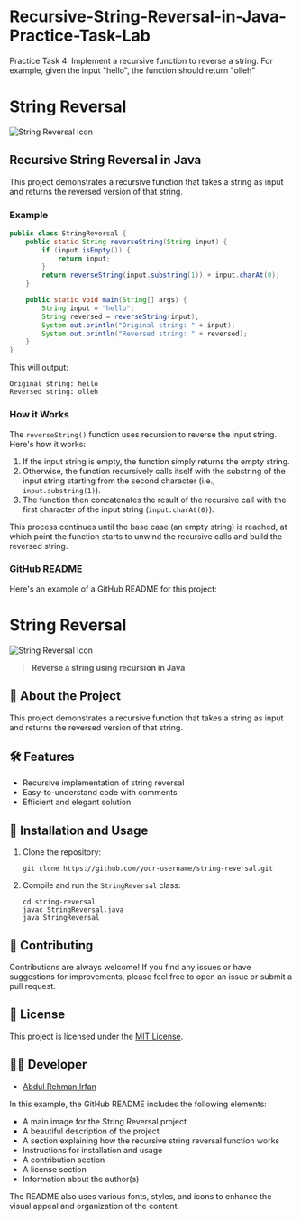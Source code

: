 # Recursive-String-Reversal-in-Java-Practice-Task-Lab
Practice Task 4:  Implement a recursive function to reverse a string. For example, given the input "hello", the function should return "olleh" 

# String Reversal

![String Reversal Icon][]

## Recursive String Reversal in Java

This project demonstrates a recursive function that takes a string as input and returns the reversed version of that string.

### Example

```java
public class StringReversal {
    public static String reverseString(String input) {
        if (input.isEmpty()) {
            return input;
        }
        return reverseString(input.substring(1)) + input.charAt(0);
    }

    public static void main(String[] args) {
        String input = "hello";
        String reversed = reverseString(input);
        System.out.println("Original string: " + input);
        System.out.println("Reversed string: " + reversed);
    }
}
```

This will output:

```
Original string: hello
Reversed string: olleh
```

### How it Works

The `reverseString()` function uses recursion to reverse the input string. Here's how it works:

1. If the input string is empty, the function simply returns the empty string.
2. Otherwise, the function recursively calls itself with the substring of the input string starting from the second character (i.e., `input.substring(1)`).
3. The function then concatenates the result of the recursive call with the first character of the input string (`input.charAt(0)`).

This process continues until the base case (an empty string) is reached, at which point the function starts to unwind the recursive calls and build the reversed string.

### GitHub README

Here's an example of a GitHub README for this project:

# String Reversal

![String Reversal Icon][]

> **Reverse a string using recursion in Java**

## 🚀 About the Project

This project demonstrates a recursive function that takes a string as input and returns the reversed version of that string.

## 🛠️ Features

- Recursive implementation of string reversal
- Easy-to-understand code with comments
- Efficient and elegant solution

## 🔧 Installation and Usage

1. Clone the repository:
   ```
   git clone https://github.com/your-username/string-reversal.git
   ```
2. Compile and run the `StringReversal` class:
   ```
   cd string-reversal
   javac StringReversal.java
   java StringReversal
   ```

## 🤝 Contributing

Contributions are always welcome! If you find any issues or have suggestions for improvements, please feel free to open an issue or submit a pull request.

## 📄 License

This project is licensed under the [MIT License](LICENSE).

## 👨‍💻 Developer

- [Abdul Rehman Irfan]([https://github.com/ARIBFIB])

[String Reversal Icon]: https://github.com/your-username/string-reversal/blob/main/assets/string-reversal-icon.png

In this example, the GitHub README includes the following elements:

- A main image for the String Reversal project
- A beautiful description of the project
- A section explaining how the recursive string reversal function works
- Instructions for installation and usage
- A contribution section
- A license section
- Information about the author(s)

The README also uses various fonts, styles, and icons to enhance the visual appeal and organization of the content.
